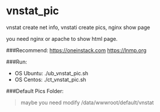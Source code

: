 # vnstat_pic

vnstat create net info, vnstati  create pics, nginx show page

you need nginx or apache to show html page.

###Recommend:
https://oneinstack.com
https://lnmp.org

###Run: 
* OS Ubuntu:
	./ub_vnstat_pic.sh
* OS Centos:
	./ct_vnstat_pic.sh

###Default Pics Folder:
> maybe you need modify
/data/wwwroot/default/vnstat
